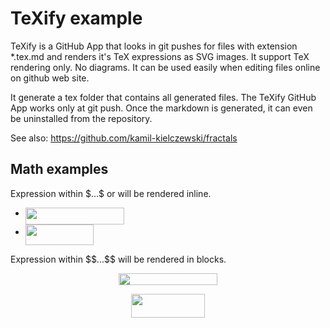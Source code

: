 # TeXify example

TeXify is a GitHub App that looks in git pushes for files with extension *.tex.md and renders it's TeX expressions as SVG images.
It support TeX rendering only. No diagrams. It can be used easily when editing files online on github web site.

It generate a tex folder that contains all generated files.
The TeXify GitHub App works only at git push. Once the markdown is generated, it can even be uninstalled from the repository.

See also: https://github.com/kamil-kielczewski/fractals

## Math examples

Expression within \$...\$ or will be rendered inline.

* <img src="/tex/f263f13eee056a0618d09cebb820fe15.svg?invert_in_darkmode&sanitize=true" align=middle width=157.723731pt height=26.76175259999998pt/>
* <img src="/tex/ce4098d166c6b2204133b66304cbd215.svg?invert_in_darkmode&sanitize=true" align=middle width=109.5455262pt height=33.20539859999999pt/>

Expression within \$\$...\$\$ will be rendered in blocks.
  
<p align="center"><img src="/tex/638934f72067a7dc5332ce0465e4c458.svg?invert_in_darkmode&sanitize=true" align=middle width=157.723731pt height=18.312383099999998pt/></p>
<p align="center"><img src="/tex/51091157aa7daeb97c96fff0deaa2dd5.svg?invert_in_darkmode&sanitize=true" align=middle width=118.34180159999998pt height=38.83491479999999pt/></p>
<p align="center"><img src="/tex/b676777fa34e0c8748b5fd33866e35e1.svg?invert_in_darkmode&sanitize=true" align=middle width=288.09219945pt height=16.438356pt/></p>